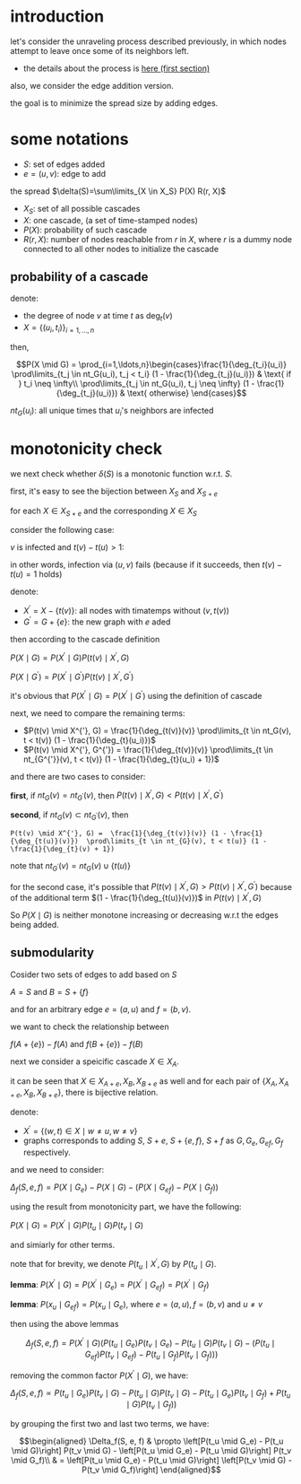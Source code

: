 # introduction

let's consider the unraveling process described previously, in which nodes attempt to leave once some of its neighbors left. 

- the details about the process is [here (first section)](http://193.166.24.212/anchored.pdf)

also, we consider the  edge addition version. 

the goal is to minimize the spread size by adding edges. 

# some notations

- $`S`$: set of edges added
- $`e=(u, v)`$: edge to add

the spread $`\delta(S)=\sum\limits_{X \in X_S} P(X) R(r, X)`$

- $`X_S`$: set of all possible cascades
- $`X`$: one cascade, (a set of time-stamped nodes)
- $`P(X)`$: probability of such cascade
- $`R(r, X)`$: number of nodes reachable from $`r`$ in $`X`$, where $`r`$ is a dummy node connected to all other nodes to initialize the cascade

## probability of a cascade

denote:

- the degree of node $`v`$ at time $`t`$ as $`\deg_t(v)`$
- $`X = \{(u_i, t_i)\}_{i=1,\ldots,n}`$

then, 

```math
P(X \mid G) = \prod_{i=1,\ldots,n}\begin{cases}\frac{1}{\deg_{t_i}(u_i)} \prod\limits_{t_j \in nt_G(u_i), t_j < t_i} (1 - \frac{1}{\deg_{t_j}(u_i)}) & \text{ if } t_i \neq \infty\\ \prod\limits_{t_j \in nt_G(u_i), t_j \neq \infty} (1 - \frac{1}{\deg_{t_j}(u_i)}) & \text{ otherwise} \end{cases}
```

$`nt_G(u_i)`$: all unique times that $`u_i`$'s neighbors are infected

# monotonicity check

we next check whether $`\delta(S)`$ is a monotonic function w.r.t. $`S`$. 

first, it's easy to see the bijection between $`X_S`$ and $`X_{S+e}`$

for each $`X \in X_{S+e}`$ and the corresponding $`X \in X_S`$ 

consider the following case:

$`v`$ is infected and $`t(v) - t(u) > 1`$:

in other words, infection via $`(u, v)`$ fails (because if it succeeds, then $`t(v) - t(u) = 1`$ holds)

denote:

- $`X^{'} = X-\{t(v)\}`$: all nodes with timatemps without $`(v, t(v))`$
- $`G^{'}=G+\{e\}`$: the new graph with $`e`$ aded

then according to the cascade definition

$`P(X \mid G) = P(X^{'} \mid G) P(t(v) \mid X^{'}, G)`$

$`P(X \mid G^{'}) = P(X^{'} \mid G^{'}) P(t(v) \mid X^{'}, G^{'})`$

it's obvious that $`P(X^{'} \mid G) = P(X^{'} \mid G^{'})`$ using the definition of cascade

next, we need to compare the remaining terms:

- $`P(t(v) \mid X^{'}, G) = \frac{1}{\deg_{t(v)}(v)} \prod\limits_{t \in nt_G(v), t < t(v)} (1 - \frac{1}{\deg_{t}(u_i)})`$
- $`P(t(v) \mid X^{'}, G^{'}) = \frac{1}{\deg_{t(v)}(v)} \prod\limits_{t \in nt_{G^{'}}(v), t < t(v)} (1 - \frac{1}{\deg_{t}(u_i) + 1})`$

and there are two cases to consider:

**first**, if $`nt_{G}(v) = nt_{G^{'}}(v)`$, then $`P(t(v) \mid X^{'}, G) < P(t(v) \mid X^{'}, G^{'})`$

**second**, if $`nt_{G}(v) \subset nt_{G^{'}}(v)`$, then 

```$math
P(t(v) \mid X^{'}, G) =  \frac{1}{\deg_{t(v)}(v)} (1 - \frac{1}{\deg_{t(u)}(v)})  \prod\limits_{t \in nt_{G}(v), t < t(u)} (1 - \frac{1}{\deg_{t}(v) + 1})
```

note that $`nt_{G^{'}}(v) = nt_G(v) \cup \{t(u)\}`$

for the second case, it's possible that $`P(t(v) \mid X^{'}, G) > P(t(v) \mid X^{'}, G^{'})`$ because of the additional term $`(1 - \frac{1}{\deg_{t(u)}(v)})`$ in $`P(t(v) \mid X^{'}, G)`$

So $`P(X \mid G)`$ is neither monotone increasing or decreasing w.r.t the edges being added. 

## submodularity

Cosider two sets of edges to add based on $`S`$

$`A=S \text{ and } B=S+\{f\}`$

and for an arbitrary edge $`e=(a, u)`$ and $`f=(b, v)`$. 

we want to check the relationship between 

$`f(A+\{e\}) - f(A)`$ and $`f(B+\{e\}) - f(B)`$

next we consider a speicific cascade $`X \in X_{A}`$. 

it can be seen that $`X \in X_{A+e}, X_B, X_{B+e}`$ as well and for each pair of $`\{X_A, X_{A+e}, X_B, X_{B+e}\}`$, there is bijective relation.

denote:

- $`X^{'}=\{(w, t) \in X \mid w \neq u, w \neq v\}`$
- graphs corresponds to adding $`S`$, $`S+e`$, $`S+\{e, f\}`$, $`S+f`$ as $`G, G_e, G_{ef}, G_f`$ respectively.

and we need to consider:

$`\Delta_f(S, e, f) = P(X \mid G_e) - P(X \mid G) - (P(X \mid G_{ef}) - P(X \mid G_f))`$

using the result from monotonicity part, we have the following:

$`P(X \mid G) = P(X^{'} \mid G) P(t_u \mid G) P(t_v \mid G)`$

and simiarly for other terms. 

note that for brevity, we denote $`P(t_u \mid X^{'}, G)`$ by $`P(t_u \mid G)`$. 


**lemma**: $`P(X^{'} \mid G) = P(X^{'} \mid G_e) = P(X^{'} \mid G_{ef}) = P(X^{'} \mid G_f)`$

**lemma**: $`P(x_u \mid G_{ef}) = P(x_u \mid G_{e})`$, where $`e=(a, u), f = (b, v)`$ and $`u \neq v`$

then using the above lemmas

```math
\Delta_f(S, e, f) = P(X^{'} \mid G) (P(t_u \mid G_e) P(t_v \mid G_e) - P(t_u \mid G) P(t_v \mid G) - (P(t_u \mid G_{ef}) P(t_v \mid G_{ef}) - P(t_u \mid G_f) P(t_v \mid G_f)))
```
removing the common factor $`P(X^{'} \mid G)`$, we have:

```math
\Delta_f(S, e, f) \propto P(t_u \mid G_e) P(t_v \mid G) - P(t_u \mid G) P(t_v \mid G) - P(t_u \mid G_e) P(t_v \mid G_f) + P(t_u \mid G) P(t_v \mid G_f)) 
```
by grouping the first two and last two terms, we have:


```math
\begin{aligned}
  \Delta_f(S, e, f) & \propto \left[P(t_u \mid G_e) - P(t_u \mid G)\right] P(t_v \mid G) - \left[P(t_u \mid G_e) - P(t_u \mid G)\right] P(t_v \mid G_f)\\
  & = \left[P(t_u \mid G_e) - P(t_u \mid G)\right] \left[P(t_v \mid G) - P(t_v \mid G_f)\right]
\end{aligned}
```